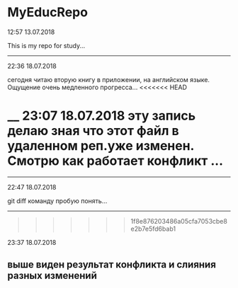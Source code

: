 # MyEducRepo

12:57
13.07.2018

This is my repo for study...

---
22:36
18.07.2018

сегодня читаю вторую книгу в приложении, на английском языке. Ощущение очень медленного прогресса...
<<<<<<< HEAD

__
23:07
18.07.2018
эту запись делаю зная что этот файл в удаленном реп.уже 
изменен. Смотрю как работает конфликт ...
=======
___
22:47
18.07.2018

git diff команду пробую понять...
____
>>>>>>> 1f8e876203486a05cfa7053cbe8e2b7e5fd6bab1

23:37
18.07.2018

выше виден результат конфликта и слияния разных изменений
----
